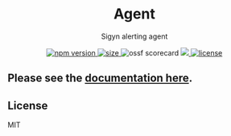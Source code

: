 <p align="center"><h1 align="center">
  Agent
</h1></p>

<p align="center">
  Sigyn alerting agent
</p>

<p align="center">
  <a href="https://github.com/MyUnisoft/sigyn/src/agent">
    <img src="https://img.shields.io/github/package-json/v/MyUnisoft/sigyn/main/src/agent?style=for-the-badge&label=version" alt="npm version">
  </a>
  <a href="https://github.com/MyUnisoft/sigyn/src/agent">
    <img src="https://img.shields.io/bundlephobia/min/@sigyn/agent?style=for-the-badge" alt="size">
  </a>
  <a>
  <img src="https://api.securityscorecards.dev/projects/github.com/MyUnisoft/sigyn/badge?style=for-the-badge" alt="ossf scorecard">
  </a>
  <a href="https://github.com/MyUnisoft/sigyn/tree/main/src/agent">
    <img src="https://img.shields.io/github/actions/workflow/status/MyUnisoft/sigyn/agent.yml?style=for-the-badge">
  </a>
  <a href="https://github.com/MyUnisoft/sigyn/tree/main/src/LICENSE">
    <img src="https://img.shields.io/github/license/MyUnisoft/sigyn?style=for-the-badge" alt="license">
  </a>
</p>

## Please see the [documentation here](https://myunisoft.github.io/sigyn/agent/installation.html).

## License
MIT
